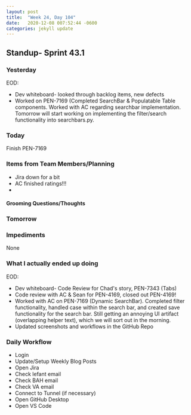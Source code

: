 ```yaml
---
layout: post
title:  "Week 24, Day 104"
date:   2020-12-08 007:52:44 -0600
categories: jekyll update
---
```


## Standup- Sprint 43.1
  
### Yesterday
EOD:
* Dev whiteboard- looked through backlog items, new defects
* Worked on PEN-7169 (Completed SearchBar & Populatable Table components. Worked with AC regarding searchbar implementation. Tomorrow will start working on implementing the filter/search functionality into searchbars.py. 

### Today
Finish PEN-7169

### Items from Team Members/Planning
* Jira down for a bit
* AC finished ratings!!!
* 

#### Grooming Questions/Thoughts

### Tomorrow

### Impediments
None
### What I actually ended up doing
EOD: 
* Dev whiteboard- Code Review for Chad's story, PEN-7343 (Tabs)
* Code review with AC & Sean for PEN-4169, closed out PEN-4169!
* Worked with AC on PEN-7169 (Dynamic SearchBar). Completed filter functionality, handled case within the search bar, and created save functionality for the search bar. Still getting an annoying UI artifact (overlapping helper text), which we will sort out in the morning.
* Updated screenshots and workflows in the GitHub Repo

### Daily Workflow
* Login
* Update/Setup Weekly Blog Posts
* Open Jira
* Check lefant email
* Check BAH email
* Check VA email
* Connect to Tunnel (if necessary)
* Open GitHub Desktop
* Open VS Code

